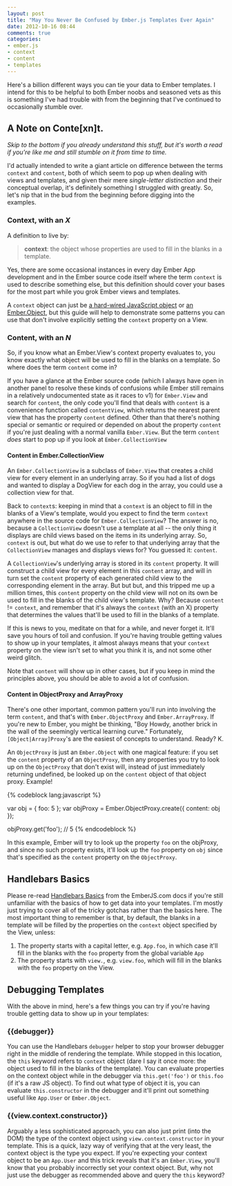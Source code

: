 ```yaml
---
layout: post
title: "May You Never Be Confused by Ember.js Templates Ever Again"
date: 2012-10-16 08:44
comments: true
categories: 
- ember.js
- context
- content
- templates
---
```

Here's a billion different ways you can tie your data to Ember
templates. I intend for this to be helpful to both Ember noobs and
seasoned vets as this is something I've had trouble with from the
beginning that I've continued to occasionally stumble over.

<!-- more -->

## A Note on Conte[xn]t.

_Skip to the bottom if you already understand this stuff, but it's worth
a read if you're like me and still stumble on it from time to time._

I'd actually intended to write a giant article on difference between the
terms `context` and `content`, both of which seem to pop up when dealing
with views and templates, and given their mere _single-letter
distinction_ and their conceptual overlap, it's definitely something I
struggled with greatly. So, let's nip that in the bud from the beginning
before digging into the examples.

### Context, with an _X_

A definition to live by:

> **context**: the object whose properties are used to fill in the
> blanks in a template.

Yes, there are some occasional instances in every day Ember App
development and in the Ember source code itself where the term `context`
is used to describe something else, but this definition should cover
your bases for the most part while you grok Ember views and templates.

A `context` object can just be
[a hard-wired JavaScript object](http://jsfiddle.net/machty/mteRN) or
[an Ember.Object](http://jsfiddle.net/machty/ZqCwZ), but this guide will
help to demonstrate some patterns you can use that don't involve
explicitly setting the `context` property on a View.

### Content, with an _N_

So, if you know what an Ember.View's context property evaluates to, you
know exactly what object will be used to fill in the blanks on a
template. So where does the term `content` come in? 

If you have a glance at the Ember source code (which I always have open
in another panel to resolve these kinds of confusions while Ember still
remains in a relatively undocumented state as it races to v1) for
`Ember.View` and search for `content`, the only code you'll find that
deals with `content` is a convenience function called `contentView`,
which returns the nearest parent view that has the property `content`
defined. Other than that there's nothing special or semantic or required
or depended on about the property `content` if you're just dealing with
a normal vanilla `Ember.View`. But the term `content` _does_ start to
pop up if you look at `Ember.CollectionView`

#### Content in Ember.CollectionView

An `Ember.CollectionView` is a subclass of `Ember.View` that creates a
child view for every element in an underlying array. So if you had a
list of dogs and wanted to display a DogView for each dog in the array,
you could use a collection view for that. 

Back to `context`s: keeping in mind that a `context` is an object to
fill in the blanks of a View's template, would you expect to find the
term `context` anywhere in the source code for `Ember.CollectionView`?
The answer is no, because a `CollectionView` doesn't use a template at
all -- the only thing it displays are child views based on the items in
its underlying array. So, `context` is out, but what do we use to refer
to that underlying array that the `CollectionView` manages and displays
views for? You guessed it: `content`.

A `CollectionView`'s underlying array is stored in its `content`
property. It will construct a child view for every element in this
`content` array, and will in turn set the `content` property of each
generated child view to the corresponding element in the array. But but
but, and this tripped me up a million times, this `content` property on
the child view will not on its own be used to fill in the blanks of the
child view's template. Why? Because `content` != `context`, and
remember that it's always the `context` (with an X) property that
determines the values that'll be used to fill in the blanks of a template.

If this is news to you, meditate on that for a while, and never forget
it. It'll save you hours of toil and confusion. If you're having trouble
getting values to show up in your templates, it almost always means that
your `context` property on the view isn't set to what you think it is,
and not some other weird glitch.

Note that `content` will show up in other cases, but if you keep in mind
the principles above, you should be able to avoid a lot of confusion.

#### Content in ObjectProxy and ArrayProxy

There's one other important, common pattern you'll run into involving
the term `content`, and that's with `Ember.ObjectProxy` and
`Ember.ArrayProxy`. If you're new to Ember, you might be thinking,
"Boy Howdy, another brick in the wall of the seemingly vertical learning curve."
Fortunately, `[Object|Array]Proxy`'s are the easiest of concepts to
understand. Ready? K.

An `ObjectProxy` is just an `Ember.Object` with one magical feature: if
you set the `content` property of an `ObjectProxy`, then any properties
you try to look up on the `ObjectProxy` that don't exist will, instead
of just immediately returning undefined, be looked up on the `content`
object of that object proxy. Example!

{% codeblock lang:javascript %}

var obj = { foo: 5 };
var objProxy = Ember.ObjectProxy.create({
  content: obj 
});

objProxy.get('foo'); // 5
{% endcodeblock %}

In this example, Ember will try to look up the property `foo` on the
objProxy, and since no such property exists, it'll look up the `foo`
property on `obj` since that's specified as the `content` property on
the `ObjectProxy`.

## Handlebars Basics

Please re-read 
[Handlebars Basics](http://emberjs.com/documentation/#toc_handlebars-basics)
from the EmberJS.com docs if you're still unfamiliar with the basics of
how to get data into your templates. I'm mostly just trying to cover all
of the tricky gotchas rather than the basics here. The most important
thing to remember is that, by default, the blanks in a template will be 
filled by the properties on the `context` object specified by the View, unless:

1. The property starts with a capital letter, e.g. `App.foo`, in which
   case it'll fill in the blanks with the `foo` property from the global
   variable `App`
1. The property starts with `view.`, e.g. `view.foo`, which will fill in
   the blanks with the `foo` property on the View.

## Debugging Templates

With the above in mind, here's a few things you can try if you're having
trouble getting data to show up in your templates:

### \{\{debugger}}

You can use the Handlebars `debugger` helper to stop your browser
debugger right in the middle of rendering the template. While stopped in
this location, the `this` keyword refers to `context` object
(dare I say it once more: the object used to fill in the blanks of the
template). You can evaluate properties on the context object while in
the debugger via `this.get('foo')` or `this.foo` (if it's a raw JS object).
To find out what type of object it is, you can evaluate
`this.constructor` in the debugger and it'll print out something useful
like `App.User` or `Ember.Object`.

### \{\{view.context.constructor}}

Arguably a less sophisticated approach, you can also just print (into
the DOM) the type of the context object using `view.context.constructor`
in your template. This is a quick, lazy way of verifying that at the
very least, the context object is the type you expect. If you're
expecting your context object to be an `App.User` and this trick
reveals that it's an `Ember.View`, you'll know that you probably
incorrectly set your context object. But, why not just use the debugger
as recommended above and query the `this` keyword?


